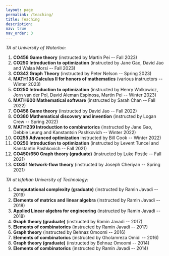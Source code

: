 ```yaml
---
layout: page
permalink: /teaching/
title: Teaching
description:
nav: true
nav_order: 3
---
```


_TA at University of Waterloo:_


1. **CO456 Game theory** (instructed by Martin Pei -- Fall 2023)
2. **CO250 Introduction to optimization** (instructed by Jane Gao, David Jao and Walaa Morsi -- Fall 2023)
3. **CO342 Graph Theory** (instructed by Peter Nelson -- Spring 2023)
4. **MATH138 Calculus II for honors of mathematics** (various instructors -- Winter 2023)
5. **CO250 Introduction to optimization** (instructed by Henry Wolkowicz, Jorn van der Pol, David Aleman Espinosa, Martin Pei -- Winter 2023)
6. **MATH600 Mathematical software** (instructed by Sarah Chan -- Fall 2022)
7. **CO456 Game theory** (instructed by David Jao -- Fall 2022)
8. **CO380 Mathematical discovery and invention** (instructed by Logan Crew -- Spring 2022)
9. **MATH239 Introduction to combinatorics** (instructed by Jane Gao, Debbie Leung and Kanstantsin Pashkovich -- Winter 2022)
10. **CO255 Advanced optimization** instructed by Bill Cook -- Winter 2022)
11. **CO250 Introduction to optimization** (instructed by Levent Tuncel and Kanstantin Pashkovich -- Fall 2021)
12. **CO450/650 Graph theory (graduate)** (instructed by Luke Postle -- Fall 2021)
13. **CO351 Network-flow theory** (instructed by Joseph Cheriyan -- Spring 2021)


    

_TA at Isfahan University of Technology:_

1. **Computational complexity (graduate)** (instructed by Ramin Javadi -- 2019)
2. **Elements of matrics and linear algebra** (instructed by Ramin Javadi -- 2018)
3. **Applied Linear algebra for engineering** (instructed by Ramin Javadi -- 2018)
4. **Graph theory (graduate)** (instructed by Ramin Javadi -- 2017)
5. **Elements of combinatorics** (instructed by Ramin Javadi -- 2017)
6. **Graph theory** (instructed by Behnaz Omoomi -- 2016)
7. **Elements of combinatorics** (instructed by Gholamreza Omidi -- 2016)
8. **Graph theory (graduate)** (instructed by Behnaz Omoomi -- 2014)
9. **Elements of combinatorics** (instructed by Ramin Javadi -- 2014)
